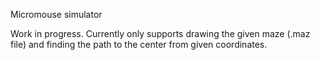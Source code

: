 Micromouse simulator

Work in progress. Currently only supports drawing the given maze (.maz file) and finding the path to the center from given coordinates.
